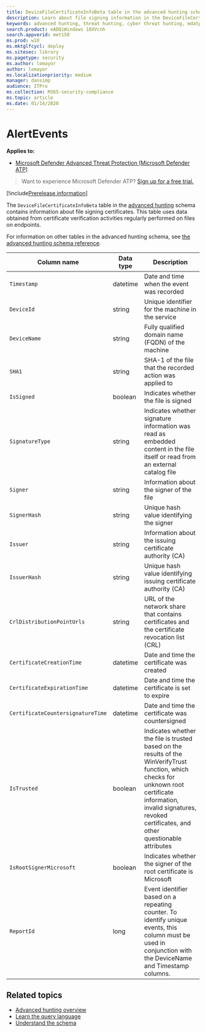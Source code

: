 ```yaml
---
title: DeviceFileCertificateInfoBeta table in the advanced hunting schema
description: Learn about file signing information in the DeviceFileCertificateInfoBeta table of the advanced hunting schema
keywords: advanced hunting, threat hunting, cyber threat hunting, mdatp, windows defender atp, wdatp search, query, telemetry, schema reference, kusto, table, column, data type, description, digital signature, certificate, file signing, DeviceFileCertificateInfoBeta
search.product: eADQiWindows 10XVcnh
search.appverid: met150
ms.prod: w10
ms.mktglfcycl: deploy
ms.sitesec: library
ms.pagetype: security
ms.author: lomayor
author: lomayor
ms.localizationpriority: medium
manager: dansimp
audience: ITPro
ms.collection: M365-security-compliance 
ms.topic: article
ms.date: 01/14/2020
---
```


# AlertEvents

**Applies to:**

- [Microsoft Defender Advanced Threat Protection (Microsoft Defender ATP)](https://go.microsoft.com/fwlink/p/?linkid=2069559)

>Want to experience Microsoft Defender ATP? [Sign up for a free trial.](https://www.microsoft.com/microsoft-365/windows/microsoft-defender-atp?ocid=docs-wdatp-advancedhuntingref-abovefoldlink)

[!include[Prerelease information](../../includes/prerelease.md)]

The `DeviceFileCertificateInfoBeta` table in the [advanced hunting](advanced-hunting-overview.md) schema contains information about file signing certificates. This table uses data obtained from certificate verification activities regularly performed on files on endpoints.

For information on other tables in the advanced hunting schema, see [the advanced hunting schema reference](advanced-hunting-schema-reference.md).

| Column name | Data type | Description |
|-------------|-----------|-------------|
| `Timestamp` | datetime | Date and time when the event was recorded
| `DeviceId` | string | Unique identifier for the machine in the service
| `DeviceName` | string | Fully qualified domain name (FQDN) of the machine
| `SHA1` | string | SHA-1 of the file that the recorded action was applied to
| `IsSigned` | boolean | Indicates whether the file is signed
| `SignatureType` | string | Indicates whether signature information was read as embedded content in the file itself or read from an external catalog file
| `Signer` | string | Information about the signer of the file
| `SignerHash` | string | Unique hash value identifying the signer
| `Issuer` | string | Information about the issuing certificate authority (CA)
| `IssuerHash` | string | Unique hash value identifying issuing certificate authority (CA)
| `CrlDistributionPointUrls` | string |  URL of the network share that contains certificates and the certificate revocation list (CRL)
| `CertificateCreationTime` | datetime | Date and time the certificate was created
| `CertificateExpirationTime` | datetime | Date and time the certificate is set to expire
| `CertificateCountersignatureTime` | datetime | Date and time the certificate was countersigned
| `IsTrusted` | boolean | Indicates whether the file is trusted based on the results of the WinVerifyTrust function, which checks for unknown root certificate information, invalid signatures, revoked certificates, and other questionable attributes
| `IsRootSignerMicrosoft` | boolean | Indicates whether the signer of the root certificate is Microsoft
| `ReportId` | long | Event identifier based on a repeating counter. To identify unique events, this column must be used in conjunction with the DeviceName and Timestamp columns.


## Related topics
- [Advanced hunting overview](advanced-hunting-overview.md)
- [Learn the query language](advanced-hunting-query-language.md)
- [Understand the schema](advanced-hunting-schema-reference.md)